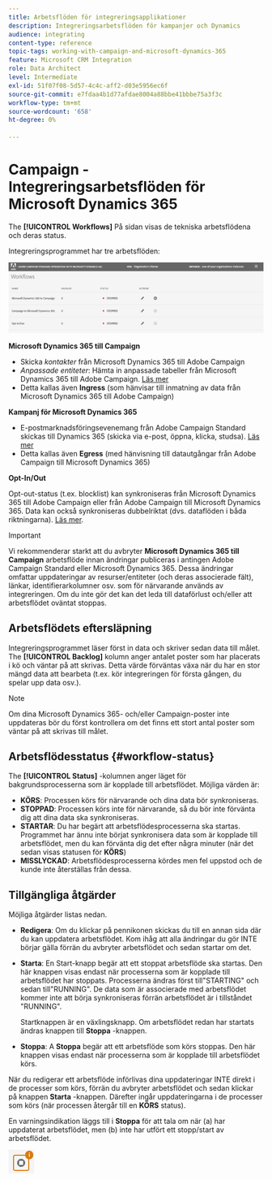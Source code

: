```yaml
---
title: Arbetsflöden för integreringsapplikationer
description: Integreringsarbetsflöden för kampanjer och Dynamics
audience: integrating
content-type: reference
topic-tags: working-with-campaign-and-microsoft-dynamics-365
feature: Microsoft CRM Integration
role: Data Architect
level: Intermediate
exl-id: 51f07f08-5d57-4c4c-aff2-d03e5956ec6f
source-git-commit: e7fdaa4b1d77afdae8004a88bbe41bbbe75a3f3c
workflow-type: tm+mt
source-wordcount: '658'
ht-degree: 0%

---
```


# Campaign - Integreringsarbetsflöden för Microsoft Dynamics 365

The **[!UICONTROL Workflows]** På sidan visas de tekniska arbetsflödena och deras status.

Integreringsprogrammet har tre arbetsflöden:

![](assets/do-not-localize/d365-to-acs-ui-page-workflows.png)

**Microsoft Dynamics 365 till Campaign**
* Skicka *kontakter* från Microsoft Dynamics 365 till Adobe Campaign
* *Anpassade entiteter*: Hämta in anpassade tabeller från Microsoft Dynamics 365 till Adobe Campaign. [Läs mer](../../integrating/using/d365-acs-using-the-integration.md#data-flows)
* Detta kallas även **Ingress** (som hänvisar till inmatning av data från Microsoft Dynamics 365 till Adobe Campaign)

**Kampanj för Microsoft Dynamics 365**
* E-postmarknadsföringsevenemang från Adobe Campaign Standard skickas till Dynamics 365 (skicka via e-post, öppna, klicka, studsa). [Läs mer](../../integrating/using/d365-acs-using-the-integration.md#email-marketing-event-flow)
* Detta kallas även **Egress** (med hänvisning till datautgångar från Adobe Campaign till Microsoft Dynamics 365)

**Opt-In/Out**

Opt-out-status (t.ex. blocklist) kan synkroniseras från Microsoft Dynamics 365 till Adobe Campaign eller från Adobe Campaign till Microsoft Dynamics 365. Data kan också synkroniseras dubbelriktat (dvs. dataflöden i båda riktningarna). [Läs mer](../../integrating/using/d365-acs-self-service-app-data-sync.md#opt-in-out-wf).

>[!IMPORTANT]
>
>Vi rekommenderar starkt att du avbryter **Microsoft Dynamics 365 till Campaign** arbetsflöde innan ändringar publiceras i antingen Adobe Campaign Standard eller Microsoft Dynamics 365. Dessa ändringar omfattar uppdateringar av resurser/entiteter (och deras associerade fält), länkar, identifierarkolumner osv. som för närvarande används av integreringen. Om du inte gör det kan det leda till dataförlust och/eller att arbetsflödet oväntat stoppas.

## Arbetsflödets eftersläpning

Integreringsprogrammet läser först in data och skriver sedan data till målet. The **[!UICONTROL Backlog]** kolumn anger antalet poster som har placerats i kö och väntar på att skrivas. Detta värde förväntas växa när du har en stor mängd data att bearbeta (t.ex. kör integreringen för första gången, du spelar upp data osv.).

>[!NOTE]
>Om dina Microsoft Dynamics 365- och/eller Campaign-poster inte uppdateras bör du först kontrollera om det finns ett stort antal poster som väntar på att skrivas till målet.
>

## Arbetsflödesstatus {#workflow-status}

The **[!UICONTROL Status]** -kolumnen anger läget för bakgrundsprocesserna som är kopplade till arbetsflödet. Möjliga värden är:

* **KÖRS**: Processen körs för närvarande och dina data bör synkroniseras.
* **STOPPAD**: Processen körs inte för närvarande, så du bör inte förvänta dig att dina data ska synkroniseras.
* **STARTAR**: Du har begärt att arbetsflödesprocesserna ska startas. Programmet har ännu inte börjat synkronisera data som är kopplade till arbetsflödet, men du kan förvänta dig det efter några minuter (när det sedan visas statusen för **KÖRS**)
* **MISSLYCKAD**: Arbetsflödesprocesserna kördes men fel uppstod och de kunde inte återställas från dessa.

## Tillgängliga åtgärder

Möjliga åtgärder listas nedan.

* **Redigera**: Om du klickar på pennikonen skickas du till en annan sida där du kan uppdatera arbetsflödet. Kom ihåg att alla ändringar du gör INTE börjar gälla förrän du avbryter arbetsflödet och sedan startar om det.

* **Starta**: En Start-knapp begär att ett stoppat arbetsflöde ska startas. Den här knappen visas endast när processerna som är kopplade till arbetsflödet har stoppats. Processerna ändras först till&quot;STARTING&quot; och sedan till&quot;RUNNING&quot;. De data som är associerade med arbetsflödet kommer inte att börja synkroniseras förrän arbetsflödet är i tillståndet &quot;RUNNING&quot;.

  Startknappen är en växlingsknapp. Om arbetsflödet redan har startats ändras knappen till **Stoppa** -knappen.

* **Stoppa**: A **Stoppa** begär att ett arbetsflöde som körs stoppas. Den här knappen visas endast när processerna som är kopplade till arbetsflödet körs.

När du redigerar ett arbetsflöde införlivas dina uppdateringar INTE direkt i de processer som körs, förrän du avbryter arbetsflödet och sedan klickar på knappen **Starta** -knappen. Därefter ingår uppdateringarna i de processer som körs (när processen återgår till en **KÖRS** status).

En varningsindikation läggs till i **Stoppa** för att tala om när (a) har uppdaterat arbetsflödet, men (b) inte har utfört ett stopp/start av arbetsflödet.

![](assets/do-not-localize/d365-to-acs-icon-stop-with-changes.png)
